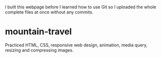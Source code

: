 I built this webpage before I learned how to use Git so I uploaded the whole complete files at once without any commits.

# mountain-travel
Practiced HTML, CSS,  responsive web design, animation, media query, resizing and compressing images. 

